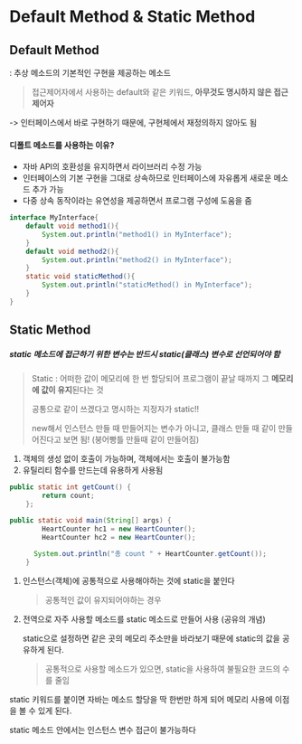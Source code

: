 # Default Method & Static Method



## Default Method

: 추상 메소드의 기본적인 구현을 제공하는 메소드

> 접근제어자에서 사용하는 default와 같은 키워드, **아무것도 명시하지 않은 접근 제어자**

-> 인터페이스에서 바로 구현하기 때문에, 구현체에서 재정의하지 않아도 됨



#### 디폴트 메소드를 사용하는 이유?

+ 자바 API의 호환성을 유지하면서 라이브러리 수정 가능
+ 인터페이스의 기본 구현을 그대로 상속하므로 인터페이스에 자유롭게 새로운 메소드 추가 가능
+ 다중 상속 동작이라는 유연성을 제공하면서 프로그램 구성에 도움을 줌



```java
interface MyInterface{
	default void method1(){
		System.out.println("method1() in MyInterface");
	}
	default void method2(){
		System.out.println("method2() in MyInterface");
	}
	static void staticMethod(){
		System.out.println("staticMethod() in MyInterface");
	}
}
```



## Static Method

##### static 메소드에 접근하기 위한 변수는 반드시 static(클래스) 변수로 선언되어야 함

> Static : 어떠한 값이 메모리에 한 번 할당되어 프로그램이 끝날 때까지 그 **메모리에 값이 유지**된다는 것
>
> 공통으로 같이 쓰겠다고 명시하는 지정자가 static!!
>
> new해서 인스턴스 만들 때 만들어지는 변수가 아니고, 클래스 만들 때 같이 만들어진다고 보면 됨! (붕어빵틀 만들때 같이 만들어짐)

1.  객체의 생성 없이 호출이 가능하며, 객체에서는 호출이 불가능함
2. 유틸리티 함수를 만드는데 유용하게 사용됨



```java
public static int getCount() {
        return count;
    };

public static void main(String[] args) {
        HeartCounter hc1 = new HeartCounter();
        HeartCounter hc2 = new HeartCounter();
  	
  	  System.out.println("총 count " + HeartCounter.getCount());
    }
```



1. 인스턴스(객체)에 공통적으로 사용해야하는 것에 static을 붙인다

   > 공통적인 값이 유지되어야하는 경우

2. 전역으로 자주 사용할 메소드를 static 메소드로 만들어 사용 (공유의 개념)

   static으로 설정하면 같은 곳의 메모리 주소만을 바라보기 때문에 static의 값을 공유하게 된다.
   
   > 공통적으로 사용할 메소드가 있으면, static을 사용하여 불필요한 코드의 수를 줄임



static 키워드를 붙이면 자바는 메소드 할당을 딱 한번만 하게 되어 메모리 사용에 이점을 볼 수 있게 된다.

static 메소드 안에서는 인스턴스 변수 접근이 불가능하다